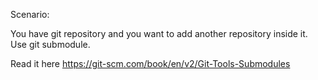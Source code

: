Scenario:

You have git repository and you want to add another repository inside it. Use git submodule.

Read it here https://git-scm.com/book/en/v2/Git-Tools-Submodules
